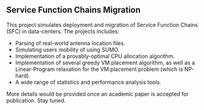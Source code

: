 ## Service Function Chains Migration

This project simulates deployment and migration of Service Function Chains (SFC) in data-centers.
The projects includes:
- Parsing of real-world antenna location files.
- Simulating users mobility of using SUMO.
- Implementation of a provably-optimal CPU allocation algorithm.
- Implementation of several greedy VM placement algorithm, as well as a Linear-Program relaxation for the VM placement problem (which is NP-hard).
- A wide range of statistics and performance analysis tools.

More details would be provided once an academic paper is accepted for publication. Stay tuned.